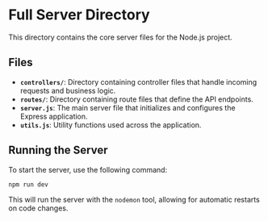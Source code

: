 # Full Server Directory

This directory contains the core server files for the Node.js project.

## Files

- **`controllers/`**: Directory containing controller files that handle incoming requests and business logic.
- **`routes/`**: Directory containing route files that define the API endpoints.
- **`server.js`**: The main server file that initializes and configures the Express application.
- **`utils.js`**: Utility functions used across the application.

## Running the Server

To start the server, use the following command:

```bash
npm run dev
```

This will run the server with the `nodemon` tool, allowing for automatic restarts on code changes.